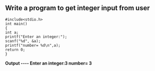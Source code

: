 ## Write a program to get integer input from user
```
#include<stdio.h>
int main()
{ 
int a;
printf("Enter an integer:");
scanf("%d", &a);
printf("number= %d\n",a);
return 0;
}
```
**Output ---- Enter an integer:3
number= 3**
